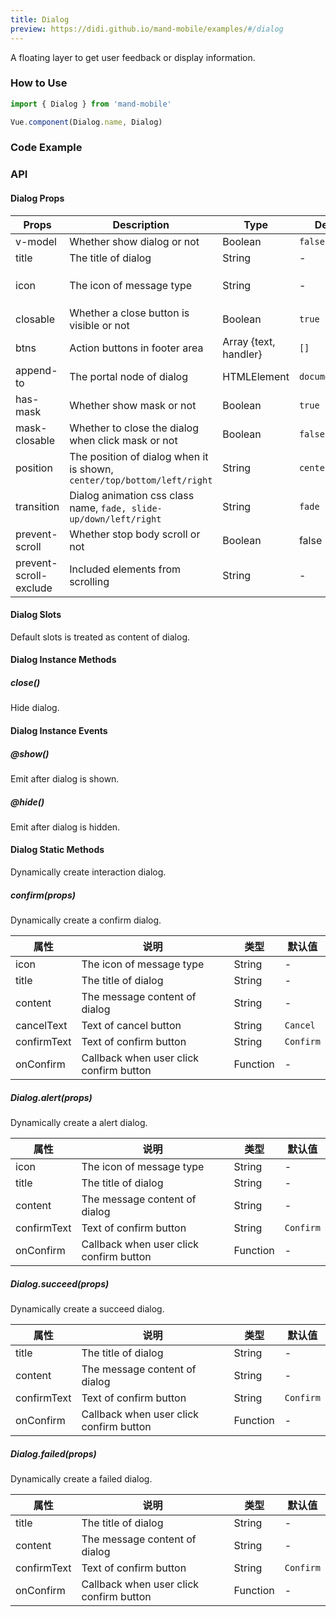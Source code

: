 ```yaml
---
title: Dialog
preview: https://didi.github.io/mand-mobile/examples/#/dialog
---
```


A floating layer to get user feedback or display information.

### How to Use

```javascript
import { Dialog } from 'mand-mobile'

Vue.component(Dialog.name, Dialog)
```

### Code Example
<!-- DEMO -->

### API

#### Dialog Props
| Props | Description | Type | Default | Note |
|----|-----|------|------|------|
| v-model | Whether show dialog or not | Boolean | `false` | - |
| title | The title of dialog | String | - | - |
| icon | The icon of message type | String | - |Refer to `Icon` component |
| closable | Whether a close button is visible or not | Boolean | `true` | - |
| btns | Action buttons in footer area | Array {text, handler} | `[]` | - |
| append-to | The portal node of dialog | HTMLElement | `document.body` | - |
| has-mask | Whether show mask or not | Boolean | `true` | - |
| mask-closable | Whether to close the dialog when click mask or not | Boolean | `false` | - |
| position | The position of dialog when it is shown, `center/top/bottom/left/right` | String | `center`| - |
| transition | Dialog animation css class name, `fade, slide-up/down/left/right`  | String | `fade` | - |
| prevent-scroll | Whether stop body scroll or not | Boolean | false | - |
| prevent-scroll-exclude | Included elements from scrolling | String | - | - |

#### Dialog Slots
Default slots is treated as content of dialog.

#### Dialog Instance Methods

##### close()
Hide dialog.

#### Dialog Instance Events

##### @show()
Emit after dialog is shown.

##### @hide()
Emit after dialog is hidden.

#### Dialog Static Methods
Dynamically create interaction dialog.

##### confirm(props)
Dynamically create a confirm dialog.

|属性 | 说明 | 类型 | 默认值|
|----|-----|------|------|
| icon | The icon of message type | String | - |
| title | The title of dialog | String | - | - |
| content | The message content of dialog | String | -|
| cancelText | Text of cancel button | String | `Cancel` |
| confirmText | Text of confirm button | String | `Confirm` |
| onConfirm | Callback when user click confirm button | Function | -|

##### Dialog.alert(props)
Dynamically create a alert dialog.

|属性 | 说明 | 类型 | 默认值|
|----|-----|------|------|
| icon | The icon of message type | String | - |
| title | The title of dialog | String | - | - |
| content | The message content of dialog | String | -|
| confirmText | Text of confirm button | String | `Confirm` |
| onConfirm | Callback when user click confirm button | Function | -|

##### Dialog.succeed(props)
Dynamically create a succeed dialog.

|属性 | 说明 | 类型 | 默认值|
|----|-----|------|------|
| title | The title of dialog | String | - | - |
| content | The message content of dialog | String | -|
| confirmText | Text of confirm button | String | `Confirm` |
| onConfirm | Callback when user click confirm button | Function | -|

##### Dialog.failed(props)
Dynamically create a failed dialog.

|属性 | 说明 | 类型 | 默认值|
|----|-----|------|------|
| title | The title of dialog | String | - | - |
| content | The message content of dialog | String | -|
| confirmText | Text of confirm button | String | `Confirm` |
| onConfirm | Callback when user click confirm button | Function | -|
